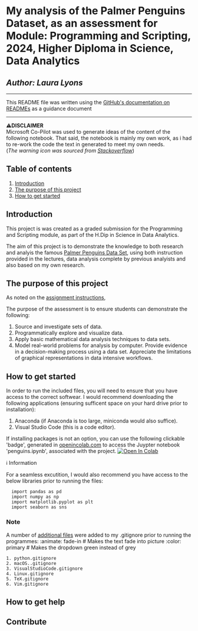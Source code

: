
# My analysis of the Palmer Penguins Dataset, as an assessment for Module: Programming and Scripting, 2024, Higher Diploma in Science, Data Analytics

## *Author: Laura Lyons*

***

This README file was written using the [GitHub's documentation on READMEs](https://docs.github.com/en/repositories/managing-your-repositorys-settings-and-features/customizing-your-repository/about-readmes) as a guidance document
***

  &#x26a0;&#xfe0f;**DISCLAIMER**\
  Microsoft Co-Pilot was used to generate ideas of the content of the following notebook. That said, the notebook is mainly my own work, as i had to re-work the code the text in generated to meet my own needs.\
    (*The warning icon was sourced from [Stackoverflow](https://stackoverflow.com/questions/50544499/how-to-make-a-styled-markdown-admonition-box-in-a-github-gist)*)

## **Table of contents**

  1. [Introduction](#introduction)
  1. [The purpose of this project](#the-purpose-of-this-project)
  1. [How to get started](#how-to-get-started)

## Introduction

This project is was created as a graded submission for the Programming and Scripting module, as part of the H.Dip in Science in Data Analytics.

The aim of this project is to demonstrate the knowledge to both research and analyis the famous [Palmer Penguins Data Set](https://raw.githubusercontent.com/mwaskom/seaborn-data/master/penguins.csv), using both instruction provided in the lectures, data analysis complete by previous analyists and also based on my own research.

## The purpose of this project

As noted on the [assignment instructions](https://ianmcloughlin.github.io/2324_principles_of_data_analytics/),

The purpose of the assessment is to ensure students can demonstrate the following:

1. Source and investigate sets of data.
1. Programmatically explore and visualize data.
1. Apply basic mathematical data analysis techniques to data sets.
1. Model real-world problems for analysis by computer.
Provide evidence in a decision-making process using a data set.
Appreciate the limitations of graphical representations in data intensive workflows.

## How to get started

In order to run the included files, you will need to ensure that you have access to the correct softwear. I would recommend downloading the following applications (ensuring sufficent space on your hard drive prior to installation):

1. Anaconda (if Anaconda is too large, miniconda would also suffice).
2. Visual Studio Code (this is a code editor).

If installing packages is not an option, you can use the following clickable 'badge', generated in [openincolab.com](https://openincolab.com/) to access the Juypter notebook 'penguins.ipynb', associated with the project.
<a target="_blank" href="https://colab.research.google.com/github/Laura6826/PofDA-mywork/blob/d15060d2db8740b10fe977c72a09c26edc6bd071/penguins.ipynb">
<img src="https://colab.research.google.com/assets/colab-badge.svg" alt="Open In Colab"/>
</a>


&#8505; Information

For a seamless excutition, I would also recommend you have access to the below libraries prior to running the files:
```
  import pandas as pd
  import numpy as np
  import matplotlib.pyplot as plt
  import seaborn as sns
```

### Note

A number of [additional files](https://github.com/github/gitignore/tree/main/Global) were added to my .gitignore prior to running the programmes:
    :animate: fade-in  # Makes the text fade into picture
    :color: primary  # Makes the dropdown green instead of grey

    1. python.gitignore
    2. macOS..gitignore
    3. VisualStudioCode.gitignore
    4. Linux.gitignore
    5. TeX.gitignore
    6. Vim.gitignore

## How to get help

## Contribute

